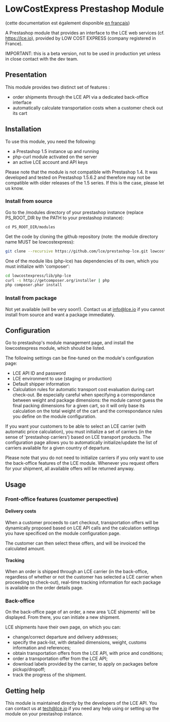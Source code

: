 LowCostExpress Prestashop Module
==============

(cette documentation est également disponible [en français](README-fr.md))

A Prestashop module that provides an interface to the LCE web services (cf. https://lce.io), provided by LOW COST EXPRESS (company registered in France).

IMPORTANT: this is a beta version, not to be used in production yet unless in close contact with the dev team.

## Presentation

This module provides two distinct set of features :
- order shipments through the LCE API via a dedicated back-office interface
- automatically calculate transportation costs when a customer check out its cart


## Installation

To use this module, you need the following:
- a Prestashop 1.5 instance up and running
- php-curl module activated on the server
- an active LCE account and API keys

Please note that the module is not compatible with Prestashop 1.4.
It was developed and tested on Prestashop 1.5.6.2 and therefore may not be compatible with older releases of the 1.5 series. If this is the case, please let us know.

### Install from source

Go to the /modules directory of your prestashop instance (replace PS_ROOT_DIR by the PATH to your prestashop instance):
```
cd PS_ROOT_DIR/modules
```

Get the code by cloning the github repository (note: the module directory name MUST be lowcostexpress):

```bash
git clone --recursive https://github.com/lce/prestashop-lce.git lowcostexpress
```

One of the module libs (php-lce) has dependencies of its own, which you must initialize with 'composer':

```bash
cd lowcostexpress/lib/php-lce
curl -s http://getcomposer.org/installer | php
php composer.phar install
```

### Install from package

Not yet available (will be very soon!).
Contact us at info@lce.io if you cannot install from source and want a package immediately.

## Configuration

Go to prestashop's module management page, and install the lowcostexpress module, which should be listed.

The following settings can be fine-tuned on the module's configuration page:
* LCE API ID and password
* LCE environment to use (staging or production)
* Default shipper information
* Calculation rules for automatic transport cost evaluation during cart check-out. Be especially careful when specifying a correspondance between weight and package dimensions: the module cannot guess the final packing dimensions for a given cart, so it will only base its calculation on the total weight of the cart and the correspondance rules you define on the module configuration.

If you want your customers to be able to select an LCE carrier (with automatic price calculation), you must initialize a set of carriers (in the sense of 'prestashop carriers') based on LCE transport products.
The configuration page allows you to automatically initialize/update the list of carriers available for a given country of departure.

Please note that you do not need to initialize carriers if you only want to use the back-office features of the LCE module. Whenever you request offers for your shipment, all available offers will be returned anyway.

## Usage

### Front-office features (customer perspective)

#### Delivery costs

When a customer proceeds to cart checkout, transportation offers will be dynamically proposed based on LCE API calls and the calculation settings you have specificed on the module configuration page.

The customer can then select these offers, and will be invoiced the calculated amount.

#### Tracking

When an order is shipped through an LCE carrier (in the back-office, regardless of whether or not the customer has selected a LCE carrier when proceeding to check-out), real-time tracking information for each package is available on the order details page.

### Back-office

On the back-office page of an order, a new area 'LCE shipments' will be displayed. From there, you can initiate a new shipment.

LCE shipments have their own page, on which you can:
* change/correct departure and delivery addresses;
* specify the pack-list, with detailed dimensions, weight, customs information and references;
* obtain transportation offers from the LCE API, with price and conditions;
* order a transportation offer from the LCE API;
* download labels provided by the carrier, to apply on packages before pickup/dropoff;
* track the progress of the shipment.

## Getting help

This module is maintained directly by the developers of the LCE API. You can contact us at tech@lce.io if you need any help using or setting up the module on your prestashop instance.
